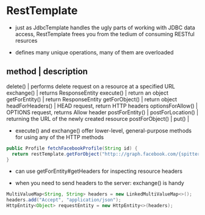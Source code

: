 # RestTemplate

- just as JdbcTemplate handles the ugly parts of working with JDBC data access,
  RestTemplate frees you from the tedium of consuming RESTful resurces

- defines many unique operations, many of them are overloaded

method            | description
----------------------------------------------------------------------
delete()          | performs delete request on a resource at a specified URL
exchange()        | returns ResponseEntity
execute()         | return an object
getForEntity()    | return ResponseEntity
getForObject()    | return object
headForHeaders()  | HEAD request, return HTTP headers
optionsForAllow() | OPTIONS request, returns Allow header
postForEntity()   |
postForLocation() | returning the URL of the newly created resource
postForObject()   |
put()             |

- execute() and exchange() offer lower-level, general-purpose methods for using any of the HTTP methods

```java
public Profile fetchFacebookProfile(String id) {
  return restTemplate.getForObject("http:://graph.facebook.com/{spitter}", Profile.class, id);
}
```

- can use getForEntity#getHeaders for inspecting resource headers

- when you need to send headers to the server: exchange() is handy

```java
MultiValueMap<String, String> headers = new LinkedMultiValueMap<>();
headers.add("Accept", "application/json");
HttpEntity<Object> requestEntity = new HttpEntity<>(headers);
```
